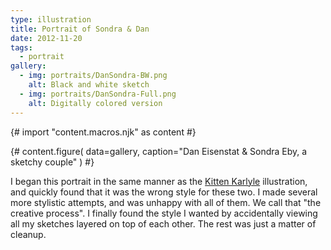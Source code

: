 ```yaml
---
type: illustration
title: Portrait of Sondra & Dan
date: 2012-11-20
tags:
  - portrait
gallery:
  - img: portraits/DanSondra-BW.png
    alt: Black and white sketch
  - img: portraits/DanSondra-Full.png
    alt: Digitally colored version
---
```

{# import "content.macros.njk" as content #}

{# content.figure(
  data=gallery,
  caption="Dan Eisenstat & Sondra Eby, a sketchy couple"
) #}

I began this portrait in the same manner
as the [Kitten Karlyle][kk] illustration,
and quickly found that it was the wrong style for these two.
I made several more stylistic attempts,
and was unhappy with all of them.
We call that "the creative process".
I finally found the style I wanted
by accidentally viewing all my sketches
layered on top of each other.
The rest was just a matter of cleanup.

[tg]: https://teacupgorilla.com/
[kk]: /2012/10/18/kitten-karlyle/

